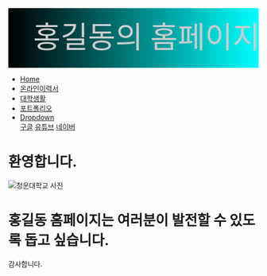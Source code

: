 <!DOCTYPE html>
<html lang="ko">
<head>
  <meta charset="UTF-8">
  <meta name="viewport" content="width=device-width, initial-scale=1.0">
  <title>김유진의 홈페이지</title>
  <link rel="stylesheet" href="./css/mystyle.css">
  <style> </style>
</head>
<body>
  <svg height="120" width="100%">
    <!-- <defs> 요소는 그래픽 객체를 정의, <def> 요소 내에서 만든 객체는 출력되는 것은 아님
         나중에 사용하려면 fill 속성에 참조 연결하거나 <use> 요소를 이용해야함 
         <def> 요소 내에 선형그레디언트 정의 -->
    <defs>
      <linearGradient id="grad1" x1="0%" y1="0%" x2="100%" y2="0%">
        <stop offset="0%" style="stop-color:rgb(0,0,0);stop-opacity:1" />
        <stop offset="100%" style="stop-color:rgb(0,255,255);stop-opacity:1" />
      </linearGradient>
    </defs>
    <rect fill="url(#grad1)" x="0" y="0" width="100%" height="120" />
    <text fill="#cccccc" font-size="60" font-family="Verdana" x="50" y="80">홍길동의 홈페이지</text>
    Sorry, your browser does not support inline SVG.
  </svg>

  <ul>
    <li><a class="active" href="https://newdelee.github.io/23webproject">Home</a></li>
    <li><a href="./html/resume.html">온라인이력서</a></li>
    <li><a href="./html/ulife.html">대학생활</a></li>
    <li><a href="./html/portfolio.html">포트폴리오</a></li>
    <li class="dropdown">
      <a href="#" class="dropbtn">Dropdown</a>
      <div class="dropdown-content" >
        <a href="http://www.google.com">구글</a>
        <a href="http://www.youtube.com">유튜브</a>
        <a href="http://www.naver.com">네이버</a>
      </div>
    </li>
  </ul>

  <div>
    <h1 >환영합니다.</h1>
    <img src="./image/cwu.jpg" alt="청운대학교 사진">
  </div>
  <h1 >홍길동 홈페이지는 여러분이 발전할 수 있도록 돕고 싶습니다. </h1>
  <p> 감사합니다. </p>
</body>
</html> 
